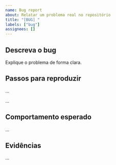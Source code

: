 ```yaml
---
name: Bug report
about: Relatar um problema real no repositório
title: "[BUG] "
labels: ["bug"]
assignees: []
---
```


## Descreva o bug

Explique o problema de forma clara.

## Passos para reproduzir

...

...

## Comportamento esperado

...

## Evidências

...
